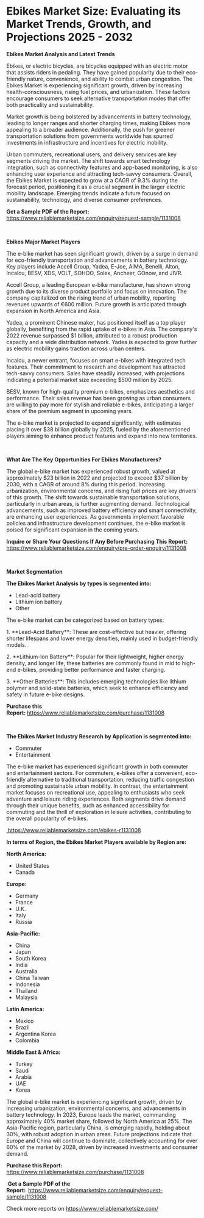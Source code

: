 <p><h1>Ebikes Market Size: Evaluating its Market Trends, Growth, and Projections 2025 - 2032</h1></p><p><strong>Ebikes Market Analysis and Latest Trends</strong></p>
<p><p>Ebikes, or electric bicycles, are bicycles equipped with an electric motor that assists riders in pedaling. They have gained popularity due to their eco-friendly nature, convenience, and ability to combat urban congestion. The Ebikes Market is experiencing significant growth, driven by increasing health-consciousness, rising fuel prices, and urbanization. These factors encourage consumers to seek alternative transportation modes that offer both practicality and sustainability.</p><p>Market growth is being bolstered by advancements in battery technology, leading to longer ranges and shorter charging times, making Ebikes more appealing to a broader audience. Additionally, the push for greener transportation solutions from governments worldwide has spurred investments in infrastructure and incentives for electric mobility.</p><p>Urban commuters, recreational users, and delivery services are key segments driving the market. The shift towards smart technology integration, such as connectivity features and app-based monitoring, is also enhancing user experience and attracting tech-savvy consumers. Overall, the Ebikes Market is expected to grow at a CAGR of 9.3% during the forecast period, positioning it as a crucial segment in the larger electric mobility landscape. Emerging trends indicate a future focused on sustainability, technology, and diverse consumer preferences.</p></p>
<p><strong>Get a Sample PDF of the Report:&nbsp;</strong> <a href="https://www.reliablemarketsize.com/enquiry/request-sample/1131008?utm_campaign=2272&utm_medium=2&utm_source=Github&utm_content=ia&utm_term=08022025&utm_id=ebikes">https://www.reliablemarketsize.com/enquiry/request-sample/1131008</a></p>
<p>&nbsp;</p>
<p><strong>Ebikes Major Market Players</strong></p>
<p><p>The e-bike market has seen significant growth, driven by a surge in demand for eco-friendly transportation and advancements in battery technology. Key players include Accell Group, Yadea, E-Joe, AIMA, Benelli, Alton, Incalcu, BESV, XDS, VOLT, SOHOO, Solex, Ancheer, GOnow, and JIVR.</p><p>Accell Group, a leading European e-bike manufacturer, has shown strong growth due to its diverse product portfolio and focus on innovation. The company capitalized on the rising trend of urban mobility, reporting revenues upwards of €600 million. Future growth is anticipated through expansion in North America and Asia.</p><p>Yadea, a prominent Chinese maker, has positioned itself as a top player globally, benefiting from the rapid uptake of e-bikes in Asia. The company's 2022 revenue surpassed $1 billion, attributed to a robust production capacity and a wide distribution network. Yadea is expected to grow further as electric mobility gains traction across urban centers.</p><p>Incalcu, a newer entrant, focuses on smart e-bikes with integrated tech features. Their commitment to research and development has attracted tech-savvy consumers. Sales have steadily increased, with projections indicating a potential market size exceeding $500 million by 2025.</p><p>BESV, known for high-quality premium e-bikes, emphasizes aesthetics and performance. Their sales revenue has been growing as urban consumers are willing to pay more for stylish and reliable e-bikes, anticipating a larger share of the premium segment in upcoming years.</p><p>The e-bike market is projected to expand significantly, with estimates placing it over $38 billion globally by 2025, fueled by the aforementioned players aiming to enhance product features and expand into new territories.</p></p>
<p>&nbsp;</p>
<p><strong>What Are The Key Opportunities For Ebikes Manufacturers?</strong></p>
<p><p>The global e-bike market has experienced robust growth, valued at approximately $23 billion in 2022 and projected to exceed $37 billion by 2030, with a CAGR of around 8% during this period. Increasing urbanization, environmental concerns, and rising fuel prices are key drivers of this growth. The shift towards sustainable transportation solutions, particularly in urban areas, is further augmenting demand. Technological advancements, such as improved battery efficiency and smart connectivity, are enhancing user experiences. As governments implement favorable policies and infrastructure development continues, the e-bike market is poised for significant expansion in the coming years.</p></p>
<p><strong>Inquire or Share Your Questions If Any Before Purchasing This Report:</strong> <a href="https://www.reliablemarketsize.com/enquiry/pre-order-enquiry/1131008?utm_campaign=2272&utm_medium=2&utm_source=Github&utm_content=ia&utm_term=08022025&utm_id=ebikes">https://www.reliablemarketsize.com/enquiry/pre-order-enquiry/1131008</a></p>
<p>&nbsp;</p>
<p><strong>Market Segmentation</strong></p>
<p><strong>The Ebikes Market Analysis by types is segmented into:</strong></p>
<p><ul><li>Lead-acid battery</li><li>Lithium ion battery</li><li>Other</li></ul></p>
<p><p>The e-bike market can be categorized based on battery types: </p><p>1. **Lead-Acid Battery**: These are cost-effective but heavier, offering shorter lifespans and lower energy densities, mainly used in budget-friendly models. </p><p>2. **Lithium-Ion Battery**: Popular for their lightweight, higher energy density, and longer life, these batteries are commonly found in mid to high-end e-bikes, providing better performance and faster charging. </p><p>3. **Other Batteries**: This includes emerging technologies like lithium polymer and solid-state batteries, which seek to enhance efficiency and safety in future e-bike designs.</p></p>
<p><strong>Purchase this Report:&nbsp;</strong><a href="https://www.reliablemarketsize.com/purchase/1131008?utm_campaign=2272&utm_medium=2&utm_source=Github&utm_content=ia&utm_term=08022025&utm_id=ebikes">https://www.reliablemarketsize.com/purchase/1131008</a></p>
<p>&nbsp;</p>
<p><strong>The Ebikes Market Industry Research by Application is segmented into:</strong></p>
<p><ul><li>Commuter</li><li>Entertainment</li></ul></p>
<p><p>The e-bike market has experienced significant growth in both commuter and entertainment sectors. For commuters, e-bikes offer a convenient, eco-friendly alternative to traditional transportation, reducing traffic congestion and promoting sustainable urban mobility. In contrast, the entertainment market focuses on recreational use, appealing to enthusiasts who seek adventure and leisure riding experiences. Both segments drive demand through their unique benefits, such as enhanced accessibility for commuting and the thrill of exploration in leisure activities, contributing to the overall popularity of e-bikes.</p></p>
<p><a href="https://www.reliablemarketsize.com/ebikes-r1131008?utm_campaign=2272&utm_medium=2&utm_source=Github&utm_content=ia&utm_term=08022025&utm_id=ebikes">&nbsp;https://www.reliablemarketsize.com/ebikes-r1131008</a></p>
<p><strong>In terms of Region, the Ebikes Market Players available by Region are:</strong></p>
<p>
    <p> <strong> North America: </strong>
        <ul>
            <li>United States</li>
            <li>Canada</li>
        </ul>
        </p> 
    <p> <strong> Europe: </strong>
        <ul>
            <li>Germany</li>
            <li>France</li>
            <li>U.K.</li>
            <li>Italy</li>
            <li>Russia</li>
        </ul>
        </p> 
    <p> <strong> Asia-Pacific: </strong>
        <ul>
            <li>China</li>
            <li>Japan</li>
            <li>South Korea</li>
            <li>India</li>
            <li>Australia</li>
            <li>China Taiwan</li>
            <li>Indonesia</li>
            <li>Thailand</li>
            <li>Malaysia</li>
        </ul>
        </p> 
    <p> <strong> Latin America: </strong>
        <ul>
            <li>Mexico</li>
            <li>Brazil</li>
            <li>Argentina Korea</li>
            <li>Colombia</li>
        </ul>
        </p> 
    <p> <strong> Middle East & Africa: </strong>
        <ul>
            <li>Turkey</li>
            <li>Saudi</li>
            <li>Arabia</li>
            <li>UAE</li>
            <li>Korea</li>
        </ul>
    </p>
    </p>
<p><p>The global e-bike market is experiencing significant growth, driven by increasing urbanization, environmental concerns, and advancements in battery technology. In 2023, Europe leads the market, commanding approximately 40% market share, followed by North America at 25%. The Asia-Pacific region, particularly China, is emerging rapidly, holding about 30%, with robust adoption in urban areas. Future projections indicate that Europe and China will continue to dominate, collectively accounting for over 60% of the market by 2028, driven by increased investments and consumer demand.</p></p>
<p><strong>Purchase this Report: </strong><a href="https://www.reliablemarketsize.com/purchase/1131008?utm_campaign=2272&utm_medium=2&utm_source=Github&utm_content=ia&utm_term=08022025&utm_id=ebikes">https://www.reliablemarketsize.com/purchase/1131008</a></p>
<p>&nbsp;<strong>Get a Sample PDF of the Report:&nbsp;&nbsp;</strong><a href="https://www.reliablemarketsize.com/enquiry/request-sample/1131008?utm_campaign=2272&utm_medium=2&utm_source=Github&utm_content=ia&utm_term=08022025&utm_id=ebikes">https://www.reliablemarketsize.com/enquiry/request-sample/1131008</a></p>
<p><strong></strong></p>
<p>Check more reports on <a href="https://www.reliablemarketsize.com/?utm_campaign=2272&utm_medium=2&utm_source=Github&utm_content=ia&utm_term=08022025&utm_id=ebikes">https://www.reliablemarketsize.com/</a></p>
